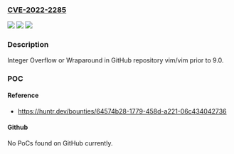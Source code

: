 ### [CVE-2022-2285](https://cve.mitre.org/cgi-bin/cvename.cgi?name=CVE-2022-2285)
![](https://img.shields.io/static/v1?label=Product&message=vim%2Fvim&color=blue)
![](https://img.shields.io/static/v1?label=Version&message=%3C%209.0%20&color=brighgreen)
![](https://img.shields.io/static/v1?label=Vulnerability&message=CWE-190%20Integer%20Overflow%20or%20Wraparound&color=brighgreen)

### Description

Integer Overflow or Wraparound in GitHub repository vim/vim prior to 9.0.

### POC

#### Reference
- https://huntr.dev/bounties/64574b28-1779-458d-a221-06c434042736

#### Github
No PoCs found on GitHub currently.

